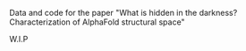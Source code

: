 Data and code for the paper "What is hidden in the darkness? Characterization of AlphaFold structural space"

W.I.P